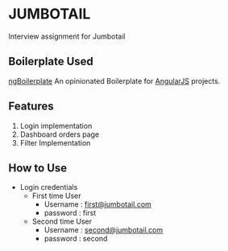 # JUMBOTAIL
Interview assignment for Jumbotail

## Boilerplate Used
[ngBoilerplate](http://joshdmiller.github.com/ng-boilerplate)
An opinionated Boilerplate for [AngularJS](http://angularjs.org) projects.

## Features
1. Login implementation
2. Dashboard orders page
3. Filter Implementation

## How to Use
- Login credentials
  - First time User
    - Username : first@jumbotail.com
    - password : first
  - Second time User
    - Username : second@jumbotail.com
    - password : second  
